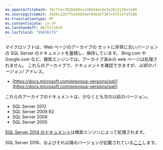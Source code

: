 ```yaml
---
ms.openlocfilehash: 7bcf7ac382bb60e1a38b34ac6e3a26c2126e1e88
ms.sourcegitcommit: 3026c22b7fba19059a769ea5f367c4f51efaf286
ms.translationtype: MT
ms.contentlocale: ja-JP
ms.lasthandoff: 06/15/2019
ms.locfileid: "65836175"
---
```


マイクロソフトは、Web ページのアーカイブの セットに非常に古いバージョンの SQL Server のドキュメントを蓄積し、保持しています。 Bing.com や Google.com など、検索エンジンでは、アーカイブ済みの web ページは処理されません。 これらのアーカイブで、ドキュメントを確認できますが、_以前のバージョン/_ アドレス。

- [https://docs.microsoft.com/previous-versions/sql/](https://docs.microsoft.com/previous-versions/sql/)

これらのアーカイブのドキュメントは、少なくとも次の以前のバージョン。

- SQL Server 2012
- SQL Server 2008 R2
- SQL Server 2008
- SQL Server 2005

[SQL Server 2014 のドキュメント](https://docs.microsoft.com/sql/2014-toc/index?view=sql-server-2014)は検索エンジンによって処理されます。

SQL Server 2016、およびそれ以降のバージョンが記載されている[ここ](https://docs.microsoft.com/sql/sql-server/index)します。
